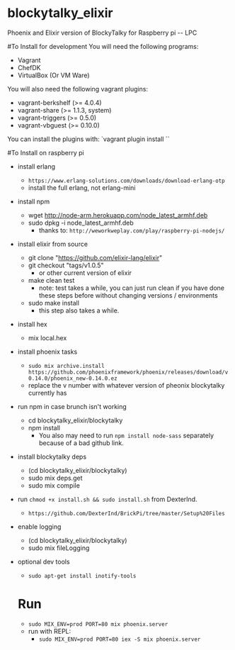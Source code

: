 # blockytalky_elixir
Phoenix and Elixir version of BlockyTalky for Raspberry pi -- LPC

#To Install for development
You will need the following programs:
- Vagrant
- ChefDK
- VirtualBox (Or VM Ware)

You will also need the following vagrant plugins:
- vagrant-berkshelf (>= 4.0.4)
- vagrant-share     (>= 1.1.3, system)
- vagrant-triggers  (>= 0.5.0)
- vagrant-vbguest   (>= 0.10.0)

You can install the plugins with: `vagrant plugin install <plugin-name>``

#To Install on raspberry pi
- install erlang
  - `https://www.erlang-solutions.com/downloads/download-erlang-otp`
  - install the full erlang, not erlang-mini
- install npm
  - wget http://node-arm.herokuapp.com/node_latest_armhf.deb
  - sudo dpkg -i node_latest_armhf.deb
    - thanks to: `http://weworkweplay.com/play/raspberry-pi-nodejs/`
- install elixir from source
  - git clone "https://github.com/elixir-lang/elixir"
  - git checkout "tags/v1.0.5"
    - or other current version of elixir
  - make clean test
    - note: test takes a while, you can just run clean if you have done these steps before without changing versions / environments
  - sudo make install
    - this step also takes a while.
- install hex
  - mix local.hex
- install phoenix tasks
  - `sudo mix archive.install https://github.com/phoenixframework/phoenix/releases/download/v0.14.0/phoenix_new-0.14.0.ez`
  - replace the v number with whatever version of pheonix blockytalky currently has
- run npm in case brunch isn't working
  - cd blockytalky_elixir/blockytalky
  - npm install
    - You also may need to run `npm install node-sass` separately because of a bad github link.
- install blockytalky deps
  - (cd blockytalky_elixir/blockytalky)
  - sudo mix deps.get
  - sudo mix compile
- run `chmod +x install.sh && sudo install.sh` from DexterInd.
  - `https://github.com/DexterInd/BrickPi/tree/master/Setup%20Files`
- enable logging
  - (cd blockytalky_elixir/blockytalky)
  - sudo mix fileLogging
- optional dev tools
  - `sudo apt-get install inotify-tools`

  # Run
  - `sudo MIX_ENV=prod PORT=80 mix phoenix.server`
  - run with REPL:
    - `sudo MIX_ENV=prod PORT=80 iex -S mix phoenix.server`
